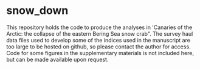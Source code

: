 # snow_down
This repository holds the code to produce the analyses in 'Canaries of the Arctic: the collapse of the eastern Bering Sea snow crab". The survey haul data files used to develop some of the indices used in the manuscript are too large to be hosted on github, so please contact the author for access. Code for some figures in the supplementary materials is not included here, but can be made available upon request.
